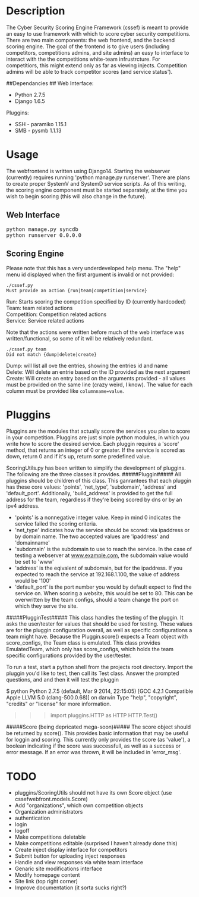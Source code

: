 # Description #
The Cyber Security Scoring Engine Framework (cssef) is meant to provide an easy to use framework with which to score cyber security competitions. There are two main components: the web frontend, and the backend scoring engine. The goal of the frontend is to give users (including competitors, competitions admins, and site admins) an easy to interface to interact with the the competitions white-team infrustrcture. For competitiors, this might extend only as far as viewing injects. Competition admins will be able to track competitor scores (and service status').

##Dependancies ##
Web Interface:
* Python 2.7.5
* Django 1.6.5

Pluggins:
* SSH - paramiko 1.15.1
* SMB - pysmb 1.1.13

# Usage #
The webfrontend is written using Django14. Starting the webserver (currently) requires running 'python manage.py runserver'. There are plans to create proper SystemV and SystemD service scripts. As of this writing, the scoring engine component must be started separately, at the time you wish to begin scoring (this will also change in the future).

## Web Interface ##
<pre></code>python manage.py syncdb
python runserver 0.0.0.0</code></pre>

## Scoring Engine ##
Please note that this has a very underdeveloped help menu.
The "help" menu id displayed when the first argument is invalid or not provided:
<pre><code>./cssef.py
Must provide an action {run|team|competition|service}</code></pre>
Run: Starts scoring the competition specified by ID (currently hardcoded)<br>
Team: team related actions<br>
Competition: Competition related actions<br>
Service: Service related actions<br>

Note that the actions were written before much of the web interface was written/functional, so some of it will be relatively redundant.

<pre><code>./cssef.py team
Did not match {dump|delete|create}</code></pre>
Dump: will list all ove the entries, showing the entries id and name<br>
Delete: Will delete an entrie based on the ID provided as the next argument<br>
Create: Will create an entry based on the arguments provided - all values must be provided on the same line (crazy weird, I know). The value for each column must be provided like <code>columnname=value</code>.

# Pluggins #
Pluggins are the modules that actually score the services you plan to score in your competition. Pluggins are just simple python modules, in which you write how to score the desired service. Each pluggin requires a 'score' method, that returns an integer of 0 or greater. If the service is scored as down, return 0 and if it's up, return some predefined value.

ScoringUtils.py has been written to simplify the development of pluggins. The following are the three classes it provides.
#####Pluggin#####
All pluggins should be children of this class. This ganrantees that each pluggin has these core values: 'points', 'net_type', 'subdomain', 'address' and 'default_port'. Additionally, 'build_address' is provided to get the full address for the team, regardless if they're being scored by dns or by an ipv4 address.
* 'points' is a nonnegative integer value. Keep in mind 0 indicates the service failed the scoring criteria.
* 'net_type' indicates how the service should be scored: via ipaddress or by domain name. The two accepted values are 'ipaddress' and 'domainname'
* 'subdomain' is the subdomain to use to reach the service. In the case of testing a webserver at www.example.com, the subdomain value would be set to 'www'
* 'address' is the eqivalent of subdomain, but for the ipaddress. If you expected to reach the service at 192.168.1.100, the value of address would be '100'
* 'default_port' is the port number you would by default expect to find the service on. When scoring a website, this would be set to 80. This can be overwritten by the team configs, should a team change the port on which they serve the site.

#####PlugginTest#####
This class handles the testing of the pluggin. It asks the user/tester for values that should be used for testing. These values are for the pluggin configuration overall, as well as specific configurations a team might have. Because the Pluggin.score() expects a Team object with score_configs, the Team class is emulated. This class provides EmulatedTeam, which only has score_configs, which holds the team specific configurations provided by the user/tester.

To run a test, start a python shell from the projects root directory. Import the pluggin you'd like to test, then call its Test class. Answer the prompted questions, and and then it will test the pluggin

$ python
Python 2.7.5 (default, Mar  9 2014, 22:15:05) 
[GCC 4.2.1 Compatible Apple LLVM 5.0 (clang-500.0.68)] on darwin
Type "help", "copyright", "credits" or "license" for more information.
>>> import pluggins.HTTP as HTTP
>>> HTTP.Test()

#####Score (being depricated mega-soon)#####
The score object should be returned by score(). This provides basic information that may be useful for loggin and scoring. This currently only provides the score (as 'value'), a boolean indicating if the score was successfull, as well as a success or error message. If an error was thrown, it will be included in 'error_msg'.

# TODO #
* pluggins/ScoringUtils should not have its own Score object (use cssefwebfront.models.Score)
* Add "organizations", which own competition objects
* Organization administrators
 * authentication
 * login
 * logoff
* Make competitions deletable
* Make competitions editable (surprised I haven't already done this)
* Create inject display interface for competitors
 * Submit button for uploading inject responses
 * Handle and view responses via white team interface
* Genaric site modifications interface
 * Modify homepage content
 * Site link (top right corner)
* Improve documentation (it sorta sucks right?)
